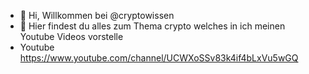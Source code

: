 - 👋 Hi, Willkommen bei @cryptowissen
- 👀 Hier findest du alles zum Thema crypto welches in ich meinen Youtube Videos vorstelle
- Youtube https://www.youtube.com/channel/UCWXoSSv83k4if4bLxVu5wGQ

<!---
cryptowissen/cryptowissen is a ✨ special ✨ repository because its `README.md` (this file) appears on your GitHub profile.
You can click the Preview link to take a look at your changes.
--->
